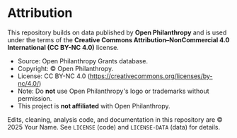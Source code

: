 # Attribution

This repository builds on data published by **Open Philanthropy** and is used under the terms of the **Creative Commons Attribution–NonCommercial 4.0 International (CC BY-NC 4.0)** license.

- Source: Open Philanthropy Grants database.
- Copyright: © Open Philanthropy.
- License: CC BY-NC 4.0 (https://creativecommons.org/licenses/by-nc/4.0/)
- Note: Do **not** use Open Philanthropy's logo or trademarks without permission.
- This project is **not affiliated** with Open Philanthropy.

Edits, cleaning, analysis code, and documentation in this repository are © 2025 Your Name. See `LICENSE` (code) and `LICENSE-DATA` (data) for details.
